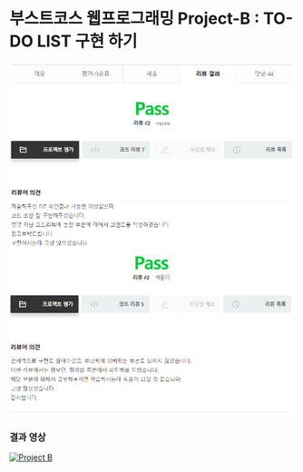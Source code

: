 # 부스트코스 웹프로그래밍 Project-B : TO-DO LIST 구현 하기

<img src="./img/pass_be.PNG" width=550 align="middle">
<img src="./img/pass_fe.PNG" width=550 align="middle">

### 결과 영상

[![Project B](https://i.imgur.com/HL7XltE.png)](https://youtu.be/PcB45dOu3s4 "프로젝트B Youtube 비디오 링크")
